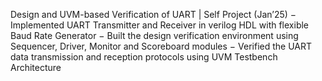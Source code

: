 Design and UVM-based Verification of UART | Self Project (Jan’25)
− Implemented UART Transmitter and Receiver in verilog HDL with flexible Baud Rate Generator
− Built the design verification environment using Sequencer, Driver, Monitor and Scoreboard modules
− Verified the UART data transmission and reception protocols using UVM Testbench Architecture
